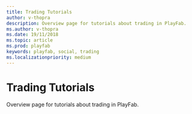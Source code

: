 ```yaml
---
title: Trading Tutorials
author: v-thopra
description: Overview page for tutorials about trading in PlayFab.
ms.author: v-thopra
ms.date: 19/11/2018
ms.topic: article
ms.prod: playfab
keywords: playfab, social, trading
ms.localizationpriority: medium
---
```


# Trading Tutorials

Overview page for tutorials about trading in PlayFab.
